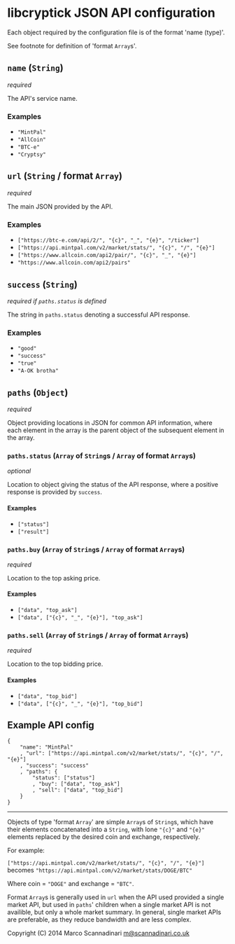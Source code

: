 # libcryptick JSON API configuration

Each object required by the configuration file is of the format 'name (type)'.

See footnote for definition of 'format `Array`s'.

## `name` (`String`)

*required*

The API's service name.

### Examples

* `"MintPal"`
* `"AllCoin"`
* `"BTC-e"`
* `"Cryptsy"`

## `url` (`String` / format `Array`)

*required*

The main JSON provided by the API.

### Examples

* `["https://btc-e.com/api/2/", "{c}", "_", "{e}", "/ticker"]`
* `["https://api.mintpal.com/v2/market/stats/", "{c}", "/", "{e}"]`
* `["https://www.allcoin.com/api2/pair/", "{c}", "_", "{e}"]`
* `"https://www.allcoin.com/api2/pairs"`

## `success` (`String`)

*required if `paths.status` is defined*

The string in `paths.status` denoting a successful API response.

### Examples

* `"good"`
* `"success"`
* `"true"`
* `"A-OK brotha"`

## `paths` (`Object`)

*required*

Object providing locations in JSON for common API information, where each element in the array is the parent object of the subsequent element in the array.

### `paths.status` (`Array` of `String`s / `Array` of format `Array`s)

*optional*

Location to object giving the status of the API response, where a positive response is provided by `success`.

#### Examples

* `["status"]`
* `["result"]`

### `paths.buy` (`Array` of `String`s / `Array` of format `Array`s)

*required*

Location to the top asking price.

#### Examples

* `["data", "top_ask"]`
* `["data", ["{c}", "_", "{e}"], "top_ask"]`

### `paths.sell` (`Array` of `String`s / `Array` of format `Array`s)

*required*

Location to the top bidding price.

#### Examples

* `["data", "top_bid"]`
* `["data", ["{c}", "_", "{e}"], "top_bid"]`

## Example API config

	{
		"name": "MintPal"
		, "url": ["https://api.mintpal.com/v2/market/stats/", "{c}", "/", "{e}"]
		, "success": "success"
		, "paths": {
			"status": ["status"]
			, "buy": ["data", "top_ask"]
			, "sell": ["data", "top_bid"]
		}
	}

----

Objects of type 'format `Array`' are simple `Array`s of `String`s, which have their elements concatenated into a `String`, with lone `"{c}"` and `"{e}"` elements replaced by the desired coin and exchange, respectively.

For example:

`["https://api.mintpal.com/v2/market/stats/", "{c}", "/", "{e}"]` becomes `"https://api.mintpal.com/v2/market/stats/DOGE/BTC"`

Where coin = `"DOGE"` and exchange = `"BTC"`.

Format `Array`s is generally used in `url` when the API used provided a single market API, but used in `paths`' children when a single market API is not availible, but only a whole market summary. In general, single market APIs are preferable, as they reduce bandwidth and are less complex.

Copyright (C) 2014 Marco Scannadinari <m@scannadinari.co.uk>

